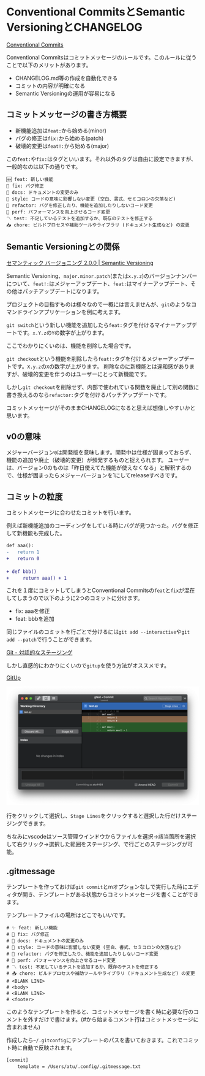 # Conventional CommitsとSemantic VersioningとCHANGELOG

[Conventional Commits](https://www.conventionalcommits.org/en/v1.0.0/)

Conventional Commitsはコミットメッセージのルールです。このルールに従うことで以下のメリットがあります。

- CHANGELOG.md等の作成を自動化できる
- コミットの内容が明確になる
- Semantic Versioningの運用が容易になる

## コミットメッセージの書き方概要

- 新機能追加は`feat:`から始める(minor)
- バグの修正は`fix:`から始める(patch)
- 破壊的変更は`feat!:`から始める(major)

この`feat:`や`fix:`はタグといいます。それ以外のタグは自由に設定できますが、一般的なのは以下の通りです。

```text
🆕 feat: 新しい機能
👻 fix: バグ修正
📖 docs: ドキュメントの変更のみ
📐 style: コードの意味に影響しない変更 (空白、書式、セミコロンの欠落など)
🧹 refactor: バグを修正したり、機能を追加したりしないコード変更
🏃 perf: パフォーマンスを向上させるコード変更
〽 test: 不足しているテストを追加するか、既存のテストを修正する
📥 chore: ビルドプロセスや補助ツールやライブラリ (ドキュメント生成など) の変更
```

## Semantic Versioningとの関係

[セマンティック バージョニング 2.0.0 | Semantic Versioning](https://semver.org/lang/ja/)

Semantic Versioning、`major.minor.patch`(または`x.y.z`)のバージョンナンバーについて、`feat!:`はメジャーアップデート、`feat:`はマイナーアップデート、その他はパッチアップデートになります。

プロジェクトの目指すものは様々なので一概には言えませんが、`git`のようなコマンドラインアプリケーションを例に考えます。

`git switch`という新しい機能を追加したら`feat:`タグを付けるマイナーアップデートです。`x.Y.z`の`Y`の数字が上がります。

ここでわかりにくいのは、機能を削除した場合です。

`git checkout`という機能を削除したら`feat!:`タグを付けるメジャーアップデートです。`X.y.z`の`X`の数字が上がります。
削除なのに新機能とは違和感がありますが、破壊的変更を伴うのはユーザーにとって新機能です。

しかし`git checkout`を削除せず、内部で使われている関数を廃止して別の関数に書き換えるのなら`refactor:`タグを付けるパッチアップデートです。

コミットメッセージがそのままCHANGELOGになると思えば想像しやすいかと思います。

## v0の意味

メジャーバージョン`0`は開発版を意味します。開発中は仕様が固まっておらず、機能の追加や廃止（破壊的変更）が頻発するものと捉えられます。
ユーザーは、バージョン0のものは「昨日使えてた機能が使えなくなる」と解釈するので、仕様が固まったらメジャーバージョンを1にしてreleaseすべきです。

## コミットの粒度

コミットメッセージに合わせたコミットを行います。

例えば新機能追加のコーディングをしている時にバグが見つかった。バグを修正して新機能も完成した。

```diff
def aaa():
-   return 1
+   return 0

+ def bbb()
+     return aaa() + 1
```

これを１度にコミットしてしまうとConventional Commitsの`feat`と`fix`が混在してしまうので以下のように2つのコミットに分けます。

- fix: aaaを修正
- feat: bbbを追加

同じファイルのコミットを行ごとで分けるには`git add --interactive`や`git add --patch`で行うことができます。

[Git - 対話的なステージング](https://git-scm.com/book/ja/v2/Git-%E3%81%AE%E3%81%95%E3%81%BE%E3%81%96%E3%81%BE%E3%81%AA%E3%83%84%E3%83%BC%E3%83%AB-%E5%AF%BE%E8%A9%B1%E7%9A%84%E3%81%AA%E3%82%B9%E3%83%86%E3%83%BC%E3%82%B8%E3%83%B3%E3%82%B0)

しかし直感的にわかりにくいので`gitup`を使う方法がオススメです。

[GitUp](https://gitup.co/)

![gitup](/images/howto_conventional-commits/2021-12-23-17-25-15.png)

行をクリックして選択し、`Stage Lines`をクリックすると選択した行だけステージングできます。

ちなみにvscodeはソース管理ウインドウからファイルを選択→該当箇所を選択して右クリック→選択した範囲をステージング、で行ごとのステージングが可能。

## .gitmessage

テンプレートを作っておけば`git commit`とmオプションなしで実行した時にエディタが開き、テンプレートがある状態からコミットメッセージを書くことができます。

テンプレートファイルの場所はどこでもいいです。

```text
# ✨ feat: 新しい機能
# 👻 fix: バグ修正
# 📖 docs: ドキュメントの変更のみ
# 📐 style: コードの意味に影響しない変更 (空白、書式、セミコロンの欠落など)
# 🧹 refactor: バグを修正したり、機能を追加したりしないコード変更
# 🏃 perf: パフォーマンスを向上させるコード変更
# 〽 test: 不足しているテストを追加するか、既存のテストを修正する
# 📥 chore: ビルドプロセスや補助ツールやライブラリ (ドキュメント生成など) の変更
# <BLANK LINE>
# <body>
# <BLANK LINE>
# <footer>
```

このようなテンプレートを作ると、コミットメッセージを書く時に必要な行のコメントを外すだけで書けます。(#から始まるコメント行はコミットメッセージに含まれません)

作成したら`~/.gitconfig`にテンプレートのパスを書いておきます。これでコミット時に自動で反映されます。

```bash
[commit]
    template = /Users/atu/.config/.gitmessage.txt
```
